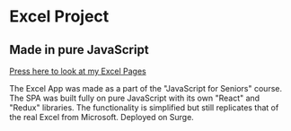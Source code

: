 # Excel Project
## Made in pure JavaScript

[Press here to look at my Excel Pages](http://excelmyversion.surge.sh)

The Excel App was made as a part of the "JavaScript for Seniors" course. The SPA was built fully on pure JavaScript with its own "React" and "Redux" libraries. The functionality is simplified but still replicates that of the real Excel from Microsoft. Deployed on Surge.
